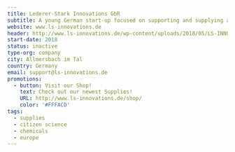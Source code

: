 ```yaml
---
title: Lederer-Stark Innovations GbR
subtitle: A young German start-up focused on supporting and supplying all German and European DIY-Biologists and -Chemists.
website: www.ls-innovations.de
header: http://www.ls-innovations.de/wp-content/uploads/2018/05/LS-INNOVATIONS-GbR-Logo-005-small-square-symbol-cut.jpg
start-date: 2018
status: inactive
type-org: company
city: Allmersbach im Tal
country: Germany
email: support@ls-innovations.de
promotions:
  - button: Visit our Shop!
    text: Check out our newest Supplies! 
    URL: http://www.ls-innovations.de/shop/
    color: '#FFFACD'
tags:
  - supplies
  - citizen science
  - chemicals
  - europe
---
```

